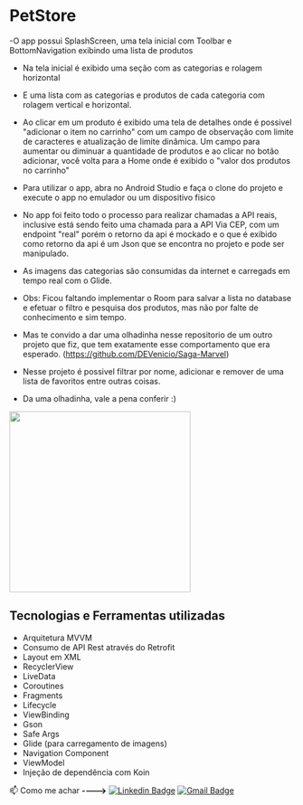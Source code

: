 # PetStore

-O app possui SplashScreen, uma tela inicial com Toolbar e BottomNavigation exibindo uma lista de produtos <br>
- Na tela inicial é exibido uma seção com as categorias e rolagem horizontal <br>
- E uma lista com as categorias e produtos de cada categoria com rolagem vertical e horizontal. <br>
- Ao clicar em um produto é exibido uma tela de detalhes onde é possivel "adicionar o item no carrinho" com um campo de observação 
com limite de caracteres e atualização de limite dinâmica. Um campo para aumentar ou diminuar a quantidade de produtos 
e ao clicar no botão adicionar, você volta para a Home onde é exibido o "valor dos produtos no carrinho" <br>
- Para utilizar o app,  abra no Android Studio e faça o clone do projeto e execute o app no emulador ou um dispositivo fisico <br>
- No app foi feito todo o processo para realizar chamadas a API reais, inclusive está sendo feito uma chamada para a API Via CEP,
  com um endpoint "real" porém o retorno da api é mockado e o que é exibido como retorno da api é um Json que se encontra no projeto e pode ser manipulado.
- As imagens das categorias são consumidas da internet e carregads em tempo real com o Glide. 

- Obs: Ficou faltando implementar o Room para salvar a lista no database e efetuar o filtro e pesquisa dos produtos, mas não por falte de conhecimento e sim tempo. 
- Mas te convido a dar uma olhadinha nesse repositorio de um outro projeto que fiz, que tem exatamente esse comportamento que era esperado. (https://github.com/DEVenicio/Saga-Marvel)
- Nesse projeto é possivel filtrar por nome, adicionar e remover de uma lista de favoritos entre outras coisas. 
- Da uma olhadinha, vale a pena conferir :)


<img src="https://github.com/DEVenicio/PetStore/blob/master/petStoreGif.gif" width="320">



## Tecnologias e Ferramentas utilizadas

- Arquitetura MVVM
- Consumo de API Rest através do Retrofit
- Layout em XML
- RecyclerView
- LiveData
- Coroutines
- Fragments
- Lifecycle
- ViewBinding
- Gson
- Safe Args
- Glide (para carregamento de imagens)
- Navigation Component
- ViewModel
- Injeção de dependência com Koin




:mailbox: Como me achar **---->**   [![Linkedin Badge](https://img.shields.io/badge/-LinkedIn-blue?style=flat-square&logo=Linkedin&logoColor=white&link=https://www.linkedin.com/in/venicio-almeida/)](https://www.linkedin.com/in/venicio-almeida/)                                           [![Gmail Badge](https://img.shields.io/badge/-Gmail-c14438?style=flat-square&logo=Gmail&logoColor=white&link=mailto:engineer.venicio@gmail.com)](mailto:engineer.venicio@gmail.com)

